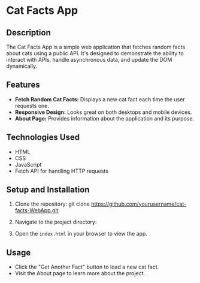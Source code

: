 # Cat Facts App

## Description
The Cat Facts App is a simple web application that fetches random facts about cats using a public API. It's designed to demonstrate the ability to interact with APIs, handle asynchronous data, and update the DOM dynamically.

## Features
- **Fetch Random Cat Facts:** Displays a new cat fact each time the user requests one.
- **Responsive Design:** Looks great on both desktops and mobile devices.
- **About Page:** Provides information about the application and its purpose.

## Technologies Used
- HTML
- CSS
- JavaScript
- Fetch API for handling HTTP requests

## Setup and Installation
1. Clone the repository:
git clone https://github.com/yourusername/cat-facts-WebApp.git

2. Navigate to the project directory:

3. Open the `index.html` in your browser to view the app.

## Usage
- Click the "Get Another Fact" button to load a new cat fact.
- Visit the About page to learn more about the project.
